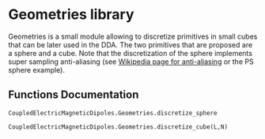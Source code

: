 # Geometries library

Geometries is a small module allowing to discretize primitives in small cubes that can be later used in the DDA. The two primitives that are proposed are a sphere and a cube. Note that the discretization of the sphere implements super sampling anti-aliasing (see [Wikipedia page for anti-aliasing](https://en.wikipedia.org/wiki/Spatial_anti-aliasing) or the PS sphere example).


## Functions Documentation
```@docs
CoupledElectricMagneticDipoles.Geometries.discretize_sphere
```

```@docs
CoupledElectricMagneticDipoles.Geometries.discretize_cube(L,N)
```
